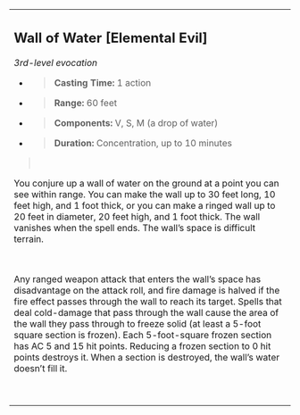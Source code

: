 <table><tbody><tr class="odd"><td><h2 id="wall-of-water-elemental-evil"><strong>Wall of Water</strong> [Elemental Evil]</h2><p><em>3rd-level evocation</em></p><ul><li><blockquote><p><strong>Casting Time:</strong> 1 action</p></blockquote></li><li><blockquote><p><strong>Range:</strong> 60 feet</p></blockquote></li><li><blockquote><p><strong>Components:</strong> V, S, M (a drop of water)</p></blockquote></li><li><blockquote><p><strong>Duration:</strong> Concentration, up to 10 minutes</p></blockquote></li></ul><blockquote><p> </p></blockquote><p>You conjure up a wall of water on the ground at a point you can see within range. You can make the wall up to 30 feet long, 10 feet high, and 1 foot thick, or you can make a ringed wall up to 20 feet in diameter, 20 feet high, and 1 foot thick. The wall vanishes when the spell ends. The wall’s space is difficult terrain.</p><p> </p><p>Any ranged weapon attack that enters the wall’s space has disadvantage on the attack roll, and fire damage is halved if the fire effect passes through the wall to reach its target. Spells that deal cold-damage that pass through the wall cause the area of the wall they pass through to freeze solid (at least a 5-foot square section is frozen). Each 5-foot-square frozen section has AC 5 and 15 hit points. Reducing a frozen section to 0 hit points destroys it. When a section is destroyed, the wall’s water doesn’t fill it.</p><p> </p></td></tr></tbody></table>
